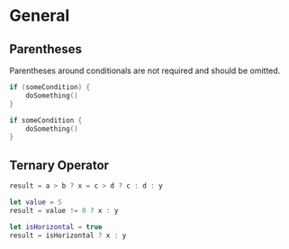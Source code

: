 # General

## Parentheses

Parentheses around conditionals are not required and should be omitted.

<code-highlight>
<div slot="incorrect">

```swift
if (someCondition) {
    doSomething()
}
```
</div>

<div slot="correct">

```swift
if someCondition {
    doSomething()
}
```
</div>
</code-highlight>

## Ternary Operator

<code-highlight>
<div slot="incorrect">

```swift
result = a > b ? x = c > d ? c : d : y
```

</div>
</code-highlight>

<code-highlight>
<div slot="correct">

```swift
let value = 5
result = value != 0 ? x : y

let isHorizontal = true
result = isHorizontal ? x : y
```
</div>
</code-highlight>